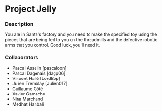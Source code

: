 # Project Jelly

### Description
You are in Santa's factory and you need to make the specified toy using the pieces that are being fed to you on the threadmills and the defective robotic arms that you control. Good luck, you'll need it.

### Collaborators
- Pascal Asselin [pascaloon]
- Pascal Dagenais [dagp06]
- Vincent Hallé [LordBop]
- Julien Tremblay [Julien017]
- Guillaume Côté
- Xavier Gamache
- Nina Marchand
- Medhat Hanbali




